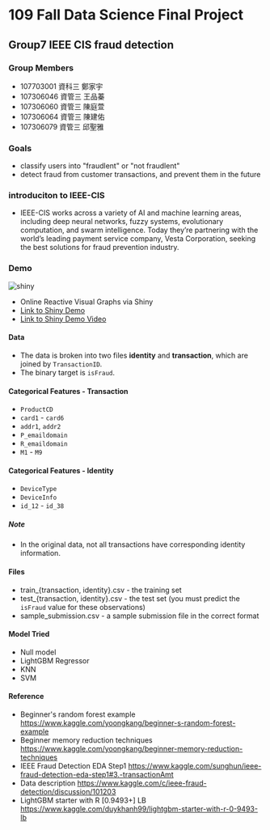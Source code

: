 # 109 Fall Data Science Final Project
## Group7 IEEE CIS fraud detection

### Group Members
* 107703001 資科三 鄭家宇
* 107306046 資管三 王品蓁
* 107306060 資管三 陳庭萱
* 107306064 資管三 陳建佑
* 107306079 資管三 邱聖雅

### Goals
* classify users into "fraudlent" or "not fraudlent"
* detect fraud from customer transactions, and prevent them in the future

### introduciton to IEEE-CIS
* IEEE-CIS works across a variety of AI and machine learning areas, including deep neural networks, fuzzy systems, evolutionary computation, and swarm intelligence. Today they’re partnering with the world’s leading payment service company, Vesta Corporation, seeking the best solutions for fraud prevention industry.

### Demo 
![shiny](modelResultPlot.png)
* Online Reactive Visual Graphs via Shiny
* [Link to Shiny Demo]( https://sourlab.shinyapps.io/datascience/)
* [Link to Shiny Demo Video](https://reurl.cc/Ag1QrK)


#### Data
* The data is broken into two files **identity** and **transaction**, which are joined by `TransactionID`.
* The binary target is `isFraud`.

#### **Categorical Features - Transaction**
- `ProductCD`
- `card1` - `card6`
- `addr1`, `addr2`
- `P_emaildomain`
- `R_emaildomain`
- `M1` - `M9`

#### **Categorical Features - Identity**
- `DeviceType`
- `DeviceInfo`
- `id_12` - `id_38`

##### Note
* In the original data, not all transactions have corresponding identity information.


#### **Files**
- train_{transaction, identity}.csv - the training set
- test_{transaction, identity}.csv - the test set (you must predict the `isFraud` value for these observations)
- sample_submission.csv - a sample submission file in the correct format

#### **Model Tried**
- Null model
- LightGBM Regressor
- KNN
- SVM

#### **Reference** 
- Beginner's random forest example
https://www.kaggle.com/yoongkang/beginner-s-random-forest-example
- Beginner memory reduction techniques
https://www.kaggle.com/yoongkang/beginner-memory-reduction-techniques
- IEEE Fraud Detection EDA Step1
https://www.kaggle.com/sunghun/ieee-fraud-detection-eda-step1#3.-transactionAmt
- Data description
https://www.kaggle.com/c/ieee-fraud-detection/discussion/101203
-  LightGBM starter with R [0.9493+] LB
https://www.kaggle.com/duykhanh99/lightgbm-starter-with-r-0-9493-lb

